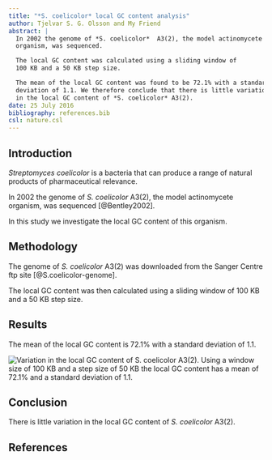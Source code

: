 ```yaml
---
title: "*S. coelicolor* local GC content analysis"
author: Tjelvar S. G. Olsson and My Friend
abstract: |
  In 2002 the genome of *S. coelicolor*  A3(2), the model actinomycete
  organism, was sequenced.

  The local GC content was calculated using a sliding window of
  100 KB and a 50 KB step size.

  The mean of the local GC content was found to be 72.1% with a standard
  deviation of 1.1. We therefore conclude that there is little variation
  in the local GC content of *S. coelicolor* A3(2).
date: 25 July 2016
bibliography: references.bib
csl: nature.csl
---
```

## Introduction

*Streptomyces coelicolor* is a bacteria that can produce a range of natural
products of pharmaceutical relevance.

In 2002 the genome of *S. coelicolor*  A3(2), the model actinomycete
organism, was sequenced [@Bentley2002].

In this study we investigate the local GC content of this organism.


## Methodology

The genome of *S. coelicolor*  A3(2) was downloaded from the Sanger Centre
ftp site [@S.coelicolor-genome].

The local GC content was then calculated using a sliding window of 100 KB
and a 50 KB step size.


## Results

The mean of the local GC content is 72.1% with a standard deviation of 1.1.

![**Variation in the local GC content of *S. coelicolor* A3(2).** Using a
window size of 100 KB and a step size of 50 KB the local GC content has a mean
of 72.1% and a standard deviation of 1.1.](local_gc_content.png)


## Conclusion

There is little variation in the local GC content of *S. coelicolor* A3(2).


## References
